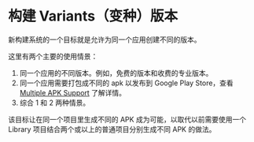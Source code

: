 # 构建 Variants（变种）版本

新构建系统的一个目标就是允许为同一个应用创建不同的版本。

这里有两个主要的使用情景：

1. 同一个应用的不同版本。例如，免费的版本和收费的专业版本。
2. 同一个应用需要打包成不同的 apk 以发布到 Google Play Store，查看 [Multiple APK Support][1] 了解详情。
3. 综合 1 和 2 两种情景。

该目标让在同一个项目里生成不同的 APK 成为可能，以取代以前需要使用一个 Library 项目结合两个或以上的普通项目分别生成不同 APK 的做法。

[1]: http://developer.android.com/google/play/publishing/multiple-apks.html